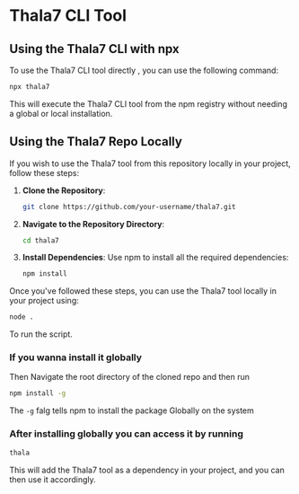 # Thala7 CLI Tool

## Using the Thala7 CLI with npx
To use the Thala7 CLI tool directly , you can use the following command:

```bash
npx thala7
```

This will execute the Thala7 CLI tool from the npm registry without needing a global or local installation.

## Using the Thala7 Repo Locally
If you wish to use the Thala7 tool from this repository locally in your project, follow these steps:

1. **Clone the Repository**:
   ```bash
   git clone https://github.com/your-username/thala7.git
   ```

2. **Navigate to the Repository Directory**:
   ```bash
   cd thala7
   ```

3. **Install Dependencies**:
   Use npm to install all the required dependencies:
   ```bash
   npm install
   ```
Once you've followed these steps, you can use the Thala7 tool locally in your project using:
```bash
node .
```
To run the script.

### If you wanna install it globally 
Then Navigate the root directory of the cloned repo and then run
```bash
npm install -g
```
The ```-g``` falg tells npm to install the package Globally on the system
### After installing globally you can access it by running
```cmd
thala
```

This will add the Thala7 tool as a dependency in your project, and you can then use it accordingly.